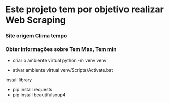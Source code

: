 # Este projeto tem por objetivo realizar Web Scraping
### Site origem Clima tempo
### Obter informações sobre Tem Max, Tem min


* criar o ambiente virtual
python -m venv venv

* ativar ambiente virtual
venv/Scripts/Activate.bat

install library
* pip install requests
* pip install beautifulsoup4